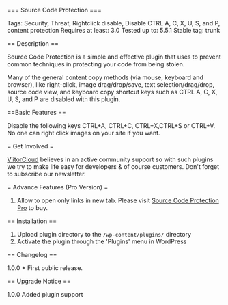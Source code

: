 === Source Code Protection ===

Tags: Security, Threat, Rightclick disable, Disable CTRL A, C, X, U, S, and P, content protection
Requires at least: 3.0
Tested up to: 5.5.1
Stable tag: trunk

== Description ==

Source Code Protection is a simple and effective plugin that uses to prevent common techniques in protecting your code from being stolen.

Many of the general content copy methods (via mouse, keyboard and browser), like right-click, image drag/drop/save, text selection/drag/drop, source code view, 
and keyboard copy shortcut keys such as CTRL A, C, X, U, S, and P are disabled with this plugin.

==Basic Features ==

Disable the following keys  CTRL+A, CTRL+C, CTRL+X,CTRL+S or CTRL+V.
No one can right click images on your site if you want.


= Get Involved =

  [ViitorCloud](https://viitorcloud.com/) believes in an active community support so with such plugins we try to make life easy for developers & of course customers. Don't forget to subscribe our newsletter.
 
= Advance Features (Pro Version) =

1. Allow to open only links in new tab.
Please visit [Source Code Protection Pro](https://viitorcloud.com/vcstore/#sourcecode-pro) to buy.
 
== Installation ==

1. Upload plugin directory to the `/wp-content/plugins/` directory
2. Activate the plugin through the 'Plugins' menu in WordPress

== Changelog ==

1.0.0  * First public release.

== Upgrade Notice == 

1.0.0 Added plugin support
